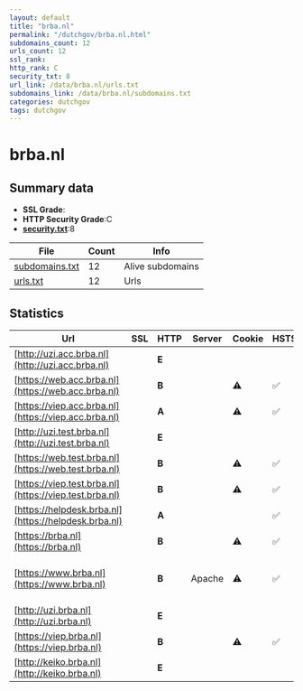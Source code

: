 ```yaml
---
layout: default
title: "brba.nl"
permalink: "/dutchgov/brba.nl.html"
subdomains_count: 12
urls_count: 12
ssl_rank: 
http_rank: C
security_txt: 8
url_link: /data/brba.nl/urls.txt
subdomains_link: /data/brba.nl/subdomains.txt
categories: dutchgov
tags: dutchgov
---
```



# brba.nl
## Summary data


 - **SSL Grade**:
 - **HTTP Security Grade**:C
 - **[security.txt](https://www.digitaleoverheid.nl/nieuws/standaard-security-txt-nu-verplicht-voor-overheid/)**:8


| File       | Count | Info |
|------------|-------|------|
|[subdomains.txt](/DutchGovScope/data/brba.nl/subdomains.txt)|12|Alive subdomains|
|[urls.txt](/DutchGovScope/data/brba.nl/urls.txt)|12|Urls|


## Statistics


| Url | SSL | HTTP | Server | Cookie | HSTS | CORS | CTO | CSP | XFO | XXP | RP |FP| Tech |Title |
|--------|-------|-------|------|------|------|------|------|------|------|------|------|------|------|------|
|[http://uzi.acc.brba.nl](http://uzi.acc.brba.nl)| | **E**|| | | | | | | | :white_check_mark: | |||
|[https://web.acc.brba.nl](https://web.acc.brba.nl)| | **B**||:warning: |:white_check_mark: | | |:warning: | :white_check_mark: | | :white_check_mark: | |HSTS|Redirecting to h...|
|[https://viep.acc.brba.nl](https://viep.acc.brba.nl)| | **A**||:warning: |:white_check_mark: | | | :white_check_mark:| :white_check_mark: | | :white_check_mark: | |HSTS|Redirecting to h...|
|[http://uzi.test.brba.nl](http://uzi.test.brba.nl)| | **E**|| | | | | | | | :white_check_mark: | |||
|[https://web.test.brba.nl](https://web.test.brba.nl)| | **B**||:warning: |:white_check_mark: | | |:warning: | :white_check_mark: | | :white_check_mark: | |HSTS|Redirecting to h...|
|[https://viep.test.brba.nl](https://viep.test.brba.nl)| | **B**||:warning: |:white_check_mark: | | |:warning: | :white_check_mark: | | :white_check_mark: | |HSTS|Redirecting to h...|
|[https://helpdesk.brba.nl](https://helpdesk.brba.nl)| | **A**|| |:white_check_mark: | | | | :white_check_mark: | | :white_check_mark: | |HSTS||
|[https://brba.nl](https://brba.nl)| | **B**||:warning: |:white_check_mark: | | |:warning: | :white_check_mark: | | :white_check_mark: | |HSTS|Redirecting to h...|
|[https://www.brba.nl](https://www.brba.nl)| | **B**|Apache|:warning: |:white_check_mark: | | |:warning: | :white_check_mark: | | :white_check_mark: | |Apache HTTP Server HSTS|301 Moved Perman...|
|[http://uzi.brba.nl](http://uzi.brba.nl)| | **E**|| | | | | | | | :white_check_mark: | |||
|[https://viep.brba.nl](https://viep.brba.nl)| | **B**||:warning: |:white_check_mark: | | |:warning: | :white_check_mark: | | :white_check_mark: | |HSTS|Redirecting to h...|
|[http://keiko.brba.nl](http://keiko.brba.nl)| | **E**|| | | | | | | | :white_check_mark: | |||


